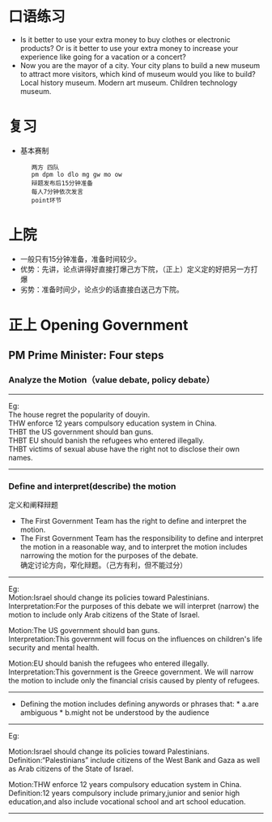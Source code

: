 # 口语练习
* Is it better to use your extra money to buy clothes or electronic products? Or is it better to use your extra money to increase your experience like going for a vacation or a concert?
* Now you are the mayor of a city. Your city plans to build a new museum to attract more visitors, which kind of museum would you like to build? Local history museum. Modern art museum. Children technology museum.
# 复习
* 基本赛制

         两方 四队
         pm dpm lo dlo mg gw mo ow
         辩题发布后15分钟准备
         每人7分钟依次发言
         point环节
# 上院
* 一般只有15分钟准备，准备时间较少。
* 优势：先讲，论点讲得好直接打爆己方下院，（正上）定义定的好把另一方打爆
* 劣势：准备时间少，论点少的话直接白送己方下院。

# 正上 Opening Government
## PM Prime Minister: Four steps
### Analyze the Motion（value debate, policy debate）
***
Eg:  
The house regret the popularity of douyin.  
THW enforce 12 years compulsory education system in China.  
THBT the US government should ban guns.  
THBT EU should banish the refugees who entered illegally.  
THBT victims of sexual abuse have the right not to disclose their own names.  
***
### Define and interpret(describe) the motion   
定义和阐释辩题
* The First Government Team has the right to define and interpret the motion.
* The First Government Team has the responsibility to define and interpret the motion in a reasonable way, and to interpret the motion includes narrowing the motion for the purposes of the debate.    
确定讨论方向，窄化辩题。（己方有利，但不能过分）
***
Eg:  
Motion:Israel should change its policies toward Palestinians.  
Interpretation:For the purposes of this debate we will interpret (narrow) the motion to include only Arab citizens of the      State of Israel.  
       
Motion:The US government should ban guns.  
Interpretation:This government will focus on the influences on children's life security and mental health.  
       
Motion:EU should banish the refugees who entered illegally.  
Interpretation:This government is the Greece government. We will narrow the motion to include only the financial crisis caused by plenty of refugees.  
***
* Defining the motion includes defining anywords or phrases that:
         * a.are ambiguous
         * b.might not be understood by the audience
***
Eg:

Motion:Israel should change its policies toward Palestinians.   
Definition:“Palestinians” include citizens of the West Bank and Gaza as well as Arab citizens of the State of Israel.

Motion:THW enforce 12 years compulsory education system in China.   
Definition:12 years compulsory include primary,junior and senior high education,and also include vocational school and art school education.
***

